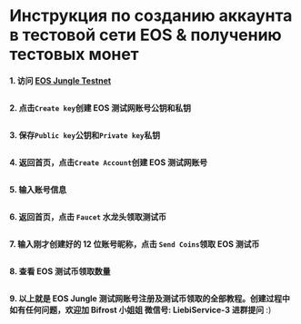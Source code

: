 # Инструкция по созданию аккаунта в тестовой сети EOS & получению тестовых монет

**1. 访问 [EOS Jungle Testnet](https://api.monitor3.jungletestnet.io/#home)**

<img :src="$withBase('/zh/eos-testnet-account-register/eos-testnet-account-register-01.png')" alt="" width="50%" />

**2. 点击`Create key`创建 EOS 测试网账号公钥和私钥**

<img :src="$withBase('/zh/eos-testnet-account-register/eos-testnet-account-register-02.png')" alt="" width="50%" />

**3. 保存`Public key`公钥和`Private key`私钥**

<img :src="$withBase('/zh/eos-testnet-account-register/eos-testnet-account-register-03.png')" alt="" width="50%" />

**4. 返回首页，点击`Create Account`创建 EOS 测试网账号**

<img :src="$withBase('/zh/eos-testnet-account-register/eos-testnet-account-register-04.png')" alt="" width="50%" />

**5. 输入账号信息**

<img :src="$withBase('/zh/eos-testnet-account-register/eos-testnet-account-register-05.png')" alt="" width="50%" />

**6. 返回首页，点击 `Faucet` 水龙头领取测试币**

<img :src="$withBase('/zh/eos-testnet-account-register/eos-testnet-account-register-06.png')" alt="" width="50%" />

**7. 输入刚才创建好的 12 位账号昵称，点击 `Send Coins`领取 EOS 测试币**

<img :src="$withBase('/zh/eos-testnet-account-register/eos-testnet-account-register-07.png')" alt="" width="50%" />

**8. 查看 EOS 测试币领取数量**

<img :src="$withBase('/zh/eos-testnet-account-register/eos-testnet-account-register-08.png')" alt="" width="50%" />

**9. 以上就是 EOS Jungle 测试网账号注册及测试币领取的全部教程。创建过程中如有任何问题，欢迎加 Bifrost 小姐姐 微信号: LiebiService-3 进群提问** :)